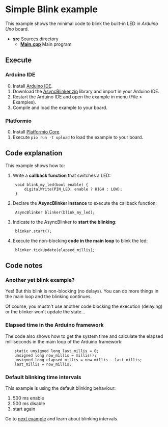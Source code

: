 # Simple Blink example

This example shows the minimal code to blink the built-in LED in _Arduino Uno_ 
board.

- [__src__](src) Sources directory
    - [__Main.cpp__](src/Main.cpp) Main program

## Execute

### Arduino IDE

0. Install [Arduino IDE][ARD01].
1. Download the [AsyncBlinker.zip][LIB01] library and import in your Arduino IDE.
2. Restart the Arduino IDE and open the example in menu (File > Examples).
3. Compile and load the example to your board.

### Platformio

0. Install [Platformio Core][PIO01].
1. Execute `pio run -t upload` to load the example to your board.

## Code explanation

This example shows how to:

1. Write a __callback function__ that switches a LED:

        void blink_my_led(bool enable) {
            digitalWrite(PIN_LED, enable ? HIGH : LOW);
        }

2. Declare the __AsyncBlinker instance__ to execute the callback function:

        AsyncBlinker blinker(blink_my_led);

3. Indicate to the AsyncBlinker to __start the blinking__:

        blinker.start();

4. Execute the non-blocking __code in the main loop__ to blink the led:

        blinker.tickUpdate(elapsed_millis);

## Code notes

### Another yet blink example?

Yes! But this blink is non-blocking (no delays). You can do more things in the
main loop and the blinking continues.

Of course, you mustn't use another code blocking the execution (delaying) or
the blinker won't update the state...

### Elapsed time in the Arduino framework

The code also shows how to get the system time and calculate the elapsed 
milliseconds in the main loop of the Arduino framework:

        static unsigned long last_millis = 0;
        unsigned long now_millis = millis();
        unsigned long elapsed_millis = now_millis - last_millis;
        last_millis = now_millis;

### Default blinking time intervals

This example is using the default blinking behaviour: 

1. 500 ms enable 
2. 500 ms disable
3. start again

Go to [next example][EXA02] and learn about blinking intervals.



[ARD01]: https://www.arduino.cc/en/Main/Software
[LIB01]: https://github.com/Treboada/AsyncBlinker/archive/master.zip
[EXA02]: #
[PIO01]: http://docs.platformio.org/en/latest/installation.html

